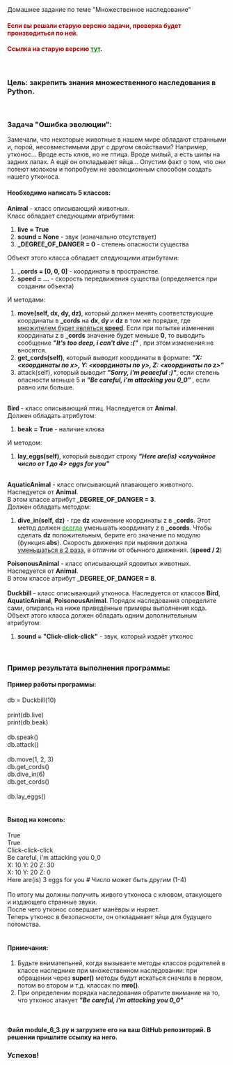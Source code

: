 <div class="tlk-lecture__homework-lecture-title" data-field="tlk-title">Домашнее задание по теме "Множественное наследование"</div><div class="tlk-lecture__homework-text" data-field="tlk-text"><h4 class="t-redactor__h4"><span style="color: rgb(180, 0, 0);">Если вы решали старую версию задачи, проверка будет производиться по ней.</span></h4><h4 class="t-redactor__h4"><span style="color: rgb(180, 0, 0);">Ссылка на старую версию</span><span style="color: rgb(255, 0, 0);"> </span><a href="https://docs.google.com/document/d/1ay68fiUO8ubppfsCqTgdU0ibmBm1uRT87y7Ctx5P5-g/edit?usp=sharing" style="color: rgb(10, 123, 0);">тут</a>.</h4><br><h3 class="t-redactor__h3">Цель: закрепить знания множественного наследования в Python.</h3><br><h3 class="t-redactor__h3">Задача "Ошибка эволюции":</h3>Замечали, что некоторые животные в нашем мире обладают странными и, порой, несовместимыми друг с другом свойствами? Например, утконос... Вроде есть клюв, но не птица. Вроде милый, а есть шипы на задних лапах. А ещё он откладывает яйца... Опустим факт о том, что они потеют молоком и попробуем не эволюционным способом создать нашего утконоса.<br><h4 class="t-redactor__h4">Необходимо написать 5 классов:</h4><strong>Animal</strong> - класс описывающий животных.<br>Класс обладает следующими атрибутами:<br><ol><li data-list="ordered"><strong>live = True</strong></li><li data-list="ordered"><strong>sound = None</strong> - звук (изначально отсутствует)</li><li data-list="ordered"><strong>_DEGREE_OF_DANGER = 0</strong> - степень опасности существа</li></ol>Объект этого класса обладает следующими атрибутами:<br><ol><li data-list="ordered"><strong>_cords = [0, 0, 0]</strong> - координаты в пространстве.</li><li data-list="ordered"><strong>speed = ...</strong> - скорость передвижения существа (определяется при создании объекта)</li></ol>И методами:<br><ol><li data-list="ordered"><strong>move(self, dx, dy, dz)</strong>,&nbsp;который должен менять соответствующие координаты в <strong>_cords</strong> на <strong>dx</strong>,<strong> dy </strong>и <strong>dz</strong> в том же порядке, где <u>множителем будет являться </u><strong><u>speed</u></strong>. Если при попытке изменения координаты z в <strong>_cords</strong> значение будет меньше <strong>0</strong>, то выводить сообщение <strong><em>"It's too deep, i can't dive :("</em></strong> , при этом изменения не вносятся.</li><li data-list="ordered"><strong>get_cords(self)</strong>, который выводит координаты в формате: <strong><em>"X: &lt;координаты по x&gt;, Y: &lt;координаты по y&gt;, Z: &lt;координаты по z&gt;"</em></strong></li><li data-list="ordered">attack(self), который выводит <strong><em>"Sorry, i'm peaceful :)"</em></strong>, если степень опасности меньше 5 и <strong><em>"Be careful, i'm attacking you 0_0" </em></strong>, если равно или больше.</li></ol><br><strong>Bird</strong> - класс описывающий птиц. Наследуется от <strong>Animal</strong>.<br>Должен обладать атрибутом:<br><ol><li data-list="ordered"><strong>beak = True</strong> - наличие клюва</li></ol>И методом:<br><ol><li data-list="ordered"><strong>lay_eggs(self)</strong>, который выводит строку <strong><em>"Here are(is) &lt;случайное число от 1 до 4&gt; eggs for you"</em></strong></li></ol><br><strong>AquaticAnimal</strong> - класс описывающий плавающего животного. Наследуется от <strong>Animal</strong>.<br>В этом классе атрибут<strong> _DEGREE_OF_DANGER = 3</strong>.<br>Должен обладать методом:<br><ol><li data-list="ordered"><strong>dive_in(self, dz)</strong> - где <strong>dz</strong> изменение координаты z в <strong>_cords</strong>. Этот метод должен <u style="color: rgb(5, 160, 0);">всегда</u> уменьшать координату z в <strong>_coords</strong>. Чтобы сделать <strong>dz</strong> положительным, берите его значение по модулю (функция <strong>abs</strong>). Скорость движения при нырянии должна<u> уменьшаться в 2 раза</u>, в отличии от обычного движения. (<strong>speed / 2</strong>) </li></ol><strong>PoisonousAnimal</strong> - класс описывающий ядовитых животных. Наследуется от <strong>Animal</strong>.<br>В этом классе атрибут <strong>_DEGREE_OF_DANGER = 8</strong>.<br><br><strong>Duckbill</strong> - класс описывающий утконоса. Наследуется от классов <strong>Bird</strong>, <strong>AquaticAnimal</strong>, <strong>PoisonousAnimal</strong>. Порядок наследования определите сами, опираясь на ниже приведённые примеры выполнения кода.<br>Объект этого класса должен обладать одним дополнительным атрибутом:<br><ol><li data-list="ordered"><strong>sound = "Click-click-click"</strong> - звук, который издаёт утконос</li></ol><br><h3 class="t-redactor__h3">Пример результата выполнения программы:</h3><h4 class="t-redactor__h4">Пример работы программы:</h4>db = Duckbill(10)<br><br>print(db.live)<br>print(db.beak)<br><br>db.speak()<br>db.attack()<br><br>db.move(1, 2, 3)<br>db.get_cords()<br>db.dive_in(6)<br>db.get_cords()<br><br>db.lay_eggs()<br><br><h4 class="t-redactor__h4">Вывод на консоль:</h4>True<br>True<br>Click-click-click<br>Be careful, i'm attacking you 0_0<br>X: 10 Y: 20 Z: 30<br>X: 10 Y: 20 Z: 0<br>Here are(is) 3 eggs for you # Число может быть другим (1-4)<br><br>По итогу мы должны получить живого утконоса с клювом, атакующего и издающего странные звуки.<br>После чего утконос совершает манёвры и ныряет.<br>Теперь утконос в безопасности, он откладывает яйца для будущего потомства.<br><br><h4 class="t-redactor__h4">Примечания:</h4><ol><li data-list="ordered">Будьте внимательней, когда вызываете методы классов родителей в классе наследнике при множественном наследовании: при обращении через <strong>super()</strong> методы будут искаться сначала в первом, потом во втором и т.д. классах по <strong>mro()</strong>.</li><li data-list="ordered">При определении порядка наследования обратите внимание на то, что утконос атакует <strong><em>"Be careful, i'm attacking you 0_0"</em></strong></li></ol><br><h4 class="t-redactor__h4">Файл module_6_3.py и загрузите его на ваш GitHub репозиторий. В решении пришлите ссылку на него.</h4><h3 class="t-redactor__h3">Успехов!</h3></div></div>
